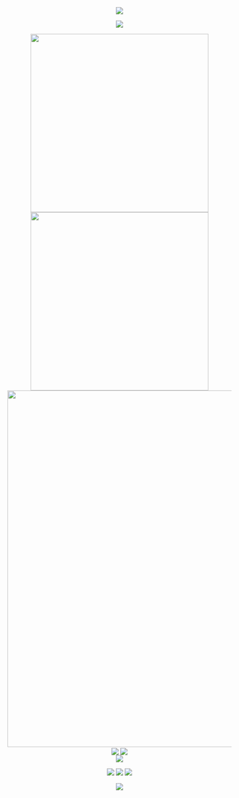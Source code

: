 <p align="center">
<img src="https://capsule-render.vercel.app/api?type=waving&color=timeGradient&height=300&&section=header&text=Good%20to%20see%20you.&fontSize=90&fontAlign=50&fontAlignY=30&desc=LetTimePassBy&descAlign=50&descSize=30&descAlignY=60&animation=twinkling" />
</p>

<p align="center">
<img src="https://readme-typing-svg.demolab.com?font=Orbitron&size=25&pause=1000&center=true&vCenter=true&random=false&width=800&lines=Welcome+to+my+GitHub+page!;A+college+student+majoring+in+computer+networking!" />
</p>

<p align="center">
<!-- https://github.com/anuraghazra/github-readme-stats -->
<img align="center" width="400" src="https://github-readme-stats.vercel.app/api?username=lettimepassby&theme=transparent&show_icons=true&hide_border=true&show=reviews&hide_title=true&hide=contribs" />
<!-- https://github.com/DenverCoder1/github-readme-streak-stats -->
<img align="center" width="400" src="https://streak-stats.demolab.com?user=lettimepassby&theme=transparent&date_format=%5BY.%5Dn.j&hide_border=true" />
<br/>
<!-- https://github.com/Ashutosh00710/github-readme-activity-graph -->
<img width="800" src="https://github-readme-activity-graph.vercel.app/graph?username=lettimepassby&theme=github-compact&hide_border=true&area=true&custom_title=Contribution%20Graph" />
<br/>
<!-- https://github.com/anuraghazra/github-readme-stats -->
<img align="center" src="https://github-readme-stats.vercel.app/api/wakatime?username=lettimepassby&theme=transparent&hide_border=true&layout=compact&langs_count=22" />
<!-- https://github.com/anuraghazra/github-readme-stats -->
<img align="center" src="https://github-readme-stats.vercel.app/api/top-langs/?username=lettimepassby&theme=transparent&hide_border=true&layout=donut-vertical&langs_count=6" />
<br/>
<!-- https://github.com/tandpfun/skill-icons -->
<img align="center" src="https://skillicons.dev/icons?i=py,java,html,css,js,ts,md&theme=light" />
</p>

<p align="center">
<a href="https://github.com/lettimepassby"><img src="https://img.shields.io/badge/GitHub-lettimepassby-blue?logo=github" /></a>
<a href="https://space.bilibili.com/353768250"><img src="https://img.shields.io/badge/时流TimePassBy-pink?logo=bilibili" /></a>
<img src="https://img.shields.io/badge/QQ-86416409-green?logo=tencentqq" />
<!-- https://github.com/antonkomarev/github-profile-views-counter -->
</p>

<p align="center">
<img src="https://capsule-render.vercel.app/api?type=waving&color=timeGradient&height=300&&section=footer&text=END&fontSize=90&fontAlign=50&fontAlignY=70&desc=May%20you%20never%20have%20a%20bug.&descAlign=50&descSize=30&descAlignY=40&animation=twinkling" />
</p>
